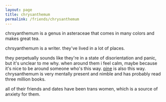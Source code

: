 ```yaml
---
layout: page
title: chrysanthemum
permalink: /friends/chrysanthemum
---
```


chrsyanthemum is a genus in asteraceae that comes in many colors and makes great tea.

chrsyanthemum is a writer. they've lived in a lot of places. 

they perpetually sounds like they're in a state of disorientation and panic, but it's unclear to me why. when around them i feel calm, maybe because it's nice to be around someone who's this way. [pine](friends/pine) is also this way. chrysanthemum is very mentally present and nimble and has probably read three million books. 

all of their friends and dates have been trans women, which is a source of anxiety for them.
